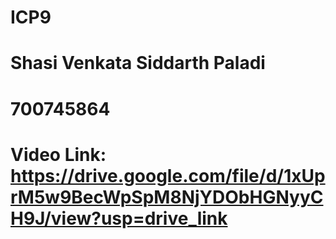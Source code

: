 # ICP9
# Shasi Venkata Siddarth Paladi
# 700745864
# Video Link: https://drive.google.com/file/d/1xUprM5w9BecWpSpM8NjYDObHGNyyCH9J/view?usp=drive_link
